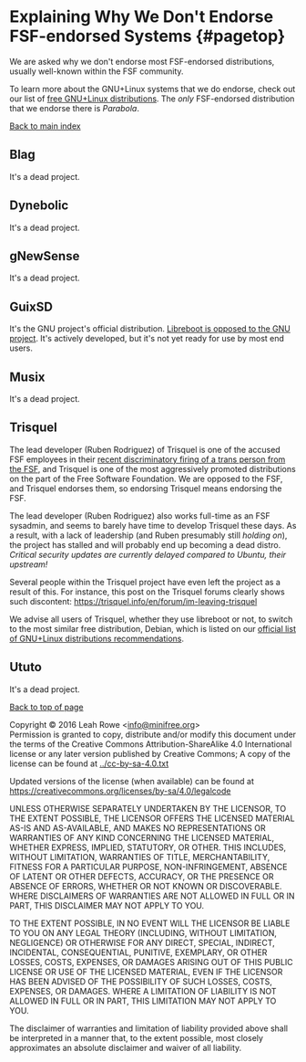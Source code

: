 
Explaining Why We Don\'t Endorse FSF-endorsed Systems {#pagetop}
=====================================================

We are asked why we don\'t endorse most FSF-endorsed distributions,
usually well-known within the FSF community.

To learn more about the GNU+Linux systems that we do endorse, check out
our list of [free GNU+Linux distributions](../distros/). The *only*
FSF-endorsed distribution that we endorse there is *Parabola*.

[Back to main index](../)



Blag
----

It\'s a dead project.

Dynebolic
---------

It\'s a dead project.

gNewSense
---------

It\'s a dead project.

GuixSD
------

It\'s the GNU project\'s official distribution. [Libreboot is opposed to
the GNU project](../../gnu/). It\'s actively developed, but it\'s not
yet ready for use by most end users.

Musix
-----

It\'s a dead project.

Trisquel
--------

The lead developer (Ruben Rodriguez) of Trisquel is one of the accused
FSF employees in their [recent discriminatory firing of a trans person
from the FSF](../../gnu/), and Trisquel is one of the most aggressively
promoted distributions on the part of the Free Software Foundation. We
are opposed to the FSF, and Trisquel endorses them, so endorsing
Trisquel means endorsing the FSF.

The lead developer (Ruben Rodriguez) also works full-time as an FSF
sysadmin, and seems to barely have time to develop Trisquel these days.
As a result, with a lack of leadership (and Ruben presumably still
*holding on*), the project has stalled and will probably end up becoming
a dead distro. *Critical security updates are currently delayed compared
to Ubuntu, their upstream!*

Several people within the Trisquel project have even left the project as
a result of this. For instance, this post on the Trisquel forums clearly
shows such discontent:
<https://trisquel.info/en/forum/im-leaving-trisquel>

We advise all users of Trisquel, whether they use libreboot or not, to
switch to the most similar free distribution, Debian, which is listed on
our [official list of GNU+Linux distributions
recommendations](../distros/).

Ututo
-----

It\'s a dead project.

[Back to top of page](#pagetop)



Copyright © 2016 Leah Rowe &lt;info@minifree.org&gt;\
Permission is granted to copy, distribute and/or modify this document
under the terms of the Creative Commons Attribution-ShareAlike 4.0
International license or any later version published by Creative
Commons; A copy of the license can be found at
[../cc-by-sa-4.0.txt](../cc-by-sa-4.0.txt)

Updated versions of the license (when available) can be found at
<https://creativecommons.org/licenses/by-sa/4.0/legalcode>

UNLESS OTHERWISE SEPARATELY UNDERTAKEN BY THE LICENSOR, TO THE EXTENT
POSSIBLE, THE LICENSOR OFFERS THE LICENSED MATERIAL AS-IS AND
AS-AVAILABLE, AND MAKES NO REPRESENTATIONS OR WARRANTIES OF ANY KIND
CONCERNING THE LICENSED MATERIAL, WHETHER EXPRESS, IMPLIED, STATUTORY,
OR OTHER. THIS INCLUDES, WITHOUT LIMITATION, WARRANTIES OF TITLE,
MERCHANTABILITY, FITNESS FOR A PARTICULAR PURPOSE, NON-INFRINGEMENT,
ABSENCE OF LATENT OR OTHER DEFECTS, ACCURACY, OR THE PRESENCE OR ABSENCE
OF ERRORS, WHETHER OR NOT KNOWN OR DISCOVERABLE. WHERE DISCLAIMERS OF
WARRANTIES ARE NOT ALLOWED IN FULL OR IN PART, THIS DISCLAIMER MAY NOT
APPLY TO YOU.

TO THE EXTENT POSSIBLE, IN NO EVENT WILL THE LICENSOR BE LIABLE TO YOU
ON ANY LEGAL THEORY (INCLUDING, WITHOUT LIMITATION, NEGLIGENCE) OR
OTHERWISE FOR ANY DIRECT, SPECIAL, INDIRECT, INCIDENTAL, CONSEQUENTIAL,
PUNITIVE, EXEMPLARY, OR OTHER LOSSES, COSTS, EXPENSES, OR DAMAGES
ARISING OUT OF THIS PUBLIC LICENSE OR USE OF THE LICENSED MATERIAL, EVEN
IF THE LICENSOR HAS BEEN ADVISED OF THE POSSIBILITY OF SUCH LOSSES,
COSTS, EXPENSES, OR DAMAGES. WHERE A LIMITATION OF LIABILITY IS NOT
ALLOWED IN FULL OR IN PART, THIS LIMITATION MAY NOT APPLY TO YOU.

The disclaimer of warranties and limitation of liability provided above
shall be interpreted in a manner that, to the extent possible, most
closely approximates an absolute disclaimer and waiver of all liability.

